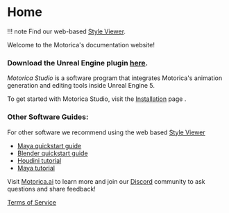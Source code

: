 # Home

!!! note
    Find our web-based [Style Viewer](http://mogen.motorica.ai).
    
Welcome to the Motorica's documentation website!

### Download the Unreal Engine plugin [here](https://mostudiodocs.pages.dev/downloads/).

*Motorica Studio* is a software program that integrates Motorica's animation generation and editing tools inside Unreal Engine 5.

To get started with Motorica Studio, visit the [Installation](get-started/index.md) page .

### Other Software Guides:

For other software we recommend using the web based [Style Viewer](https://mogen.motorica.ai/)

 - [Maya quickstart guide](https://www.motorica.ai/s/Quickstart_guide_maya.pdf)
 - [Blender quickstart guide](https://www.motorica.ai/s/Quickstart_guide_blender.pdf)
 - [Houdini tutorial](https://youtu.be/m5ZcMsATAfg)
 - [Maya tutorial](https://vimeo.com/831841460)

Visit [Motorica.ai](https://www.motorica.ai/) to learn more and join our [Discord](https://discord.com/invite/KWRqNzcjYA) community to ask questions and share feedback!

[Terms of Service](https://www.motorica.ai/terms-of-service)

